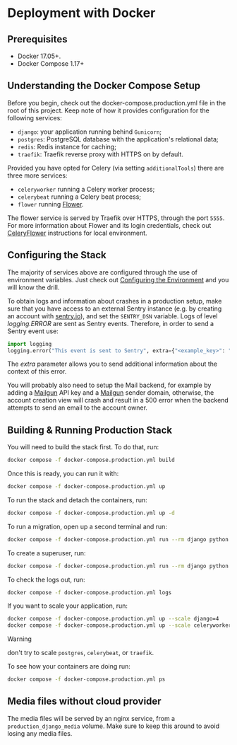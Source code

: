 # Deployment with Docker

## Prerequisites

- Docker 17.05+.
- Docker Compose 1.17+

## Understanding the Docker Compose Setup

Before you begin, check out the docker-compose.production.yml file in the root of this project. Keep note of how it provides configuration for the following services:

- `django`: your application running behind `Gunicorn`;
- `postgres`: PostgreSQL database with the application's relational data;
- `redis`: Redis instance for caching;
- `traefik`: Traefik reverse proxy with HTTPS on by default.

Provided you have opted for Celery (via setting `additionalTools`) there are three more services:

- `celeryworker` running a Celery worker process;
- `celerybeat` running a Celery beat process;
- `flower` running [Flower](https://github.com/mher/flower).

The flower service is served by Traefik over HTTPS, through the port `5555`. For more information about Flower and its login credentials, check out [CeleryFlower](./developing-locally-docker.md#celery-flower) instructions for local environment.

## Configuring the Stack

The majority of services above are configured through the use of environment variables. Just check out [Configuring the Environment](./developing-locally-docker.md#configuring-the-environment) and you will know the drill.

To obtain logs and information about crashes in a production setup, make sure that you have access to an external Sentry instance (e.g. by creating an account with [sentry.io](https://sentry.io/welcome)), and set the `SENTRY_DSN` variable. Logs of level _logging.ERROR_ are sent as Sentry events. Therefore, in order to send a Sentry event use:

```python
import logging
logging.error("This event is sent to Sentry", extra={"<example_key>": "<example_value>"})
```

The _extra_ parameter allows you to send additional information about the context of this error.

You will probably also need to setup the Mail backend, for example by adding a [Mailgun](https://mailgun.com/) API key and a [Mailgun](https://mailgun.com/) sender domain, otherwise, the account creation view will crash and result in a 500 error when the backend attempts to send an email to the account owner.

## Building & Running Production Stack

You will need to build the stack first. To do that, run:

```bash
docker compose -f docker-compose.production.yml build
```

Once this is ready, you can run it with:

```bash
docker compose -f docker-compose.production.yml up
```

To run the stack and detach the containers, run:

```bash
docker compose -f docker-compose.production.yml up -d
```

To run a migration, open up a second terminal and run:

```bash
docker compose -f docker-compose.production.yml run --rm django python manage.py migrate
```

To create a superuser, run:

```bash
docker compose -f docker-compose.production.yml run --rm django python manage.py createsuperuser
```

To check the logs out, run:

```bash
docker compose -f docker-compose.production.yml logs
```

If you want to scale your application, run:

```bash
docker compose -f docker-compose.production.yml up --scale django=4
docker compose -f docker-compose.production.yml up --scale celeryworker=2
```

> [!WARNING]
> don't try to scale `postgres`, `celerybeat`, or `traefik`.

To see how your containers are doing run:

```bash
docker compose -f docker-compose.production.yml ps
```

## Media files without cloud provider

The media files will be served by an nginx service, from a `production_django_media` volume. Make sure to keep this around to avoid losing any media files.
